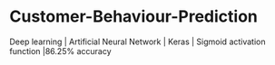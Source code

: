 # Customer-Behaviour-Prediction
Deep learning | Artificial Neural Network | Keras | Sigmoid activation function |86.25% accuracy 
